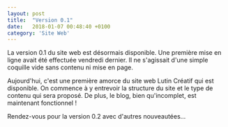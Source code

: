```yaml
---
layout: post
title:  "Version 0.1"
date:   2018-01-07 00:48:40 +0100
category: 'Site Web'
---
```

La version 0.1 du site web est désormais disponible. Une première mise en ligne avait été effectuée vendredi dernier. Il ne s'agissait d'une simple coquille vide sans contenu ni mise en page.

Aujourd'hui, c'est une première amorce du site web Lutin Créatif qui est disponible. On commence à y entrevoir la structure du site et le type de contenu qui sera proposé. De plus, le blog, bien qu'incomplet, est maintenant fonctionnel !

Rendez-vous pour la version 0.2 avec d'autres nouveautées…
